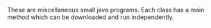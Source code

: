 These are miscellaneous small java programs.
Each class has a main method which can be downloaded and run independently.


